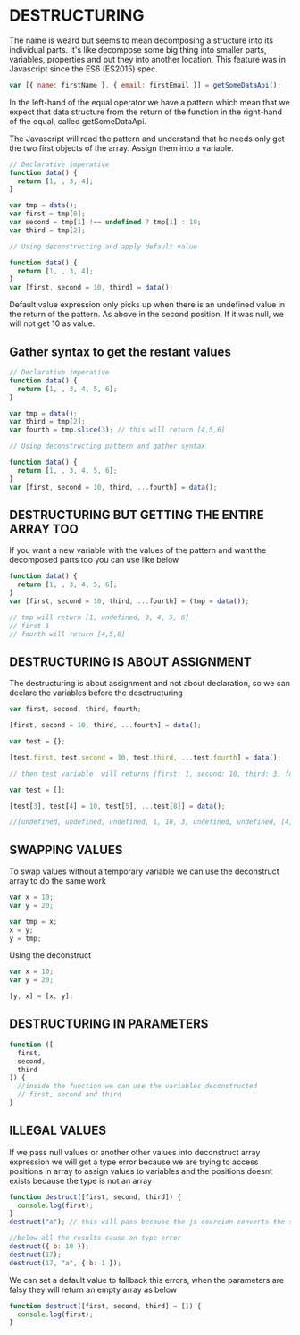 # DESTRUCTURING

The name is weard but seems to mean decomposing a structure into its individual parts.
It's like decompose some big thing into smaller parts, variables, properties and put they into another location.
This feature was in Javascript since the ES6 (ES2015) spec.

```js
var [{ name: firstName }, { email: firstEmail }] = getSomeDataApi();
```

In the left-hand of the equal operator we have a pattern which mean that we expect that data structure from the return of the function in the right-hand of the equal, called getSomeDataApi.

The Javascript will read the pattern and understand that he needs only get the two first objects of the array. Assign them into a variable.

```js
// Declarative imperative
function data() {
  return [1, , 3, 4];
}

var tmp = data();
var first = tmp[0];
var second = tmp[1] !== undefined ? tmp[1] : 10;
var third = tmp[2];

// Using deconstructing and apply default value

function data() {
  return [1, , 3, 4];
}
var [first, second = 10, third] = data();
```

Default value expression only picks up when there is an undefined value in the return of the pattern. As above in the second position. If it was null, we will not get 10 as value.

## Gather syntax to get the restant values

```js
// Declarative imperative
function data() {
  return [1, , 3, 4, 5, 6];
}

var tmp = data();
var third = tmp[2];
var fourth = tmp.slice(3); // this will return [4,5,6]

// Using deconstructing pattern and gather syntax

function data() {
  return [1, , 3, 4, 5, 6];
}
var [first, second = 10, third, ...fourth] = data();
```

## DESTRUCTURING BUT GETTING THE ENTIRE ARRAY TOO

If you want a new variable with the values of the pattern and want the decomposed parts too you can use like below

```js
function data() {
  return [1, , 3, 4, 5, 6];
}
var [first, second = 10, third, ...fourth] = (tmp = data());

// tmp will return [1, undefined, 3, 4, 5, 6]
// first 1
// fourth will return [4,5,6]
```

## DESTRUCTURING IS ABOUT ASSIGNMENT

The destructuring is about assignment and not about declaration, so we can declare the variables before the desctructuring

```js
var first, second, third, fourth;

[first, second = 10, third, ...fourth] = data();

var test = {};

[test.first, test.second = 10, test.third, ...test.fourth] = data();

// then test variable  will returns {first: 1, second: 10, third: 3, fourth: [4,5,6]}

var test = [];

[test[3], test[4] = 10, test[5], ...test[8]] = data();

//[undefined, undefined, undefined, 1, 10, 3, undefined, undefined, [4, 5, 6]]; something like that
```

## SWAPPING VALUES

To swap values without a temporary variable we can use the deconstruct array to do the same work

```js
var x = 10;
var y = 20;

var tmp = x;
x = y;
y = tmp;
```

Using the deconstruct

```js
var x = 10;
var y = 20;

[y, x] = [x, y];
```

## DESTRUCTURING IN PARAMETERS

```js
function ([
  first,
  second,
  third
]) {
  //inside the function we can use the variables deconstructed
  // first, second and third
}
```

## ILLEGAL VALUES

If we pass null values or another other values into deconstruct array expression we will get a type error because we are trying to access positions in array to assign values to variables and the positions doesnt exists because the type is not an array

```js
function destruct([first, second, third]) {
  console.log(first);
}
destruct("a"); // this will pass because the js coercion converts the string into an array

//below all the results cause an type error
destruct({ b: 10 });
destruct(17);
destruct(17, "a", { b: 1 });
```

We can set a default value to fallback this errors, when the parameters are falsy they will return an empty array as below

```js
function destruct([first, second, third] = []) {
  console.log(first);
}
```
